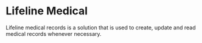 
# Lifeline Medical

Lifeline medical records is a solution that is used to create, update and read medical records whenever necessary.
